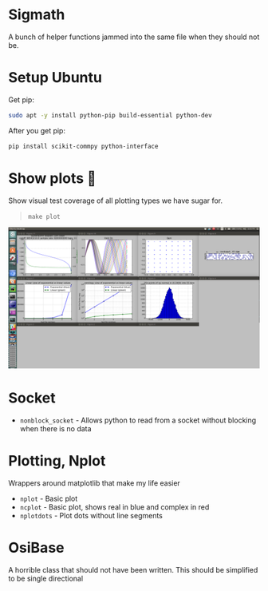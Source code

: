 # Sigmath
A bunch of helper functions jammed into the same file when they should not be.

# Setup Ubuntu
Get pip:
```bash
sudo apt -y install python-pip build-essential python-dev
```

After you get pip:
```bash
pip install scikit-commpy python-interface
```

# Show plots :100:
Show visual test coverage of all plotting types we have sugar for.

> `make plot`  

![Image of available plots](/screenshots/plot_test.png "Available Plots")


# Socket
* `nonblock_socket` - Allows python to read from a socket without blocking when there is no data

# Plotting, Nplot
Wrappers around matplotlib that make my life easier
* `nplot` - Basic plot
* `ncplot` - Basic plot, shows real in blue and complex in red
* `nplotdots` - Plot dots without line segments

# OsiBase
A horrible class that should not have been written.  This should be simplified to be single directional